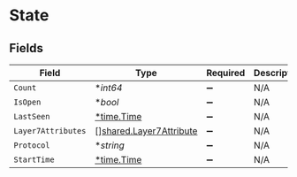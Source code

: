 # State


## Fields

| Field                                                              | Type                                                               | Required                                                           | Description                                                        |
| ------------------------------------------------------------------ | ------------------------------------------------------------------ | ------------------------------------------------------------------ | ------------------------------------------------------------------ |
| `Count`                                                            | **int64*                                                           | :heavy_minus_sign:                                                 | N/A                                                                |
| `IsOpen`                                                           | **bool*                                                            | :heavy_minus_sign:                                                 | N/A                                                                |
| `LastSeen`                                                         | [*time.Time](https://pkg.go.dev/time#Time)                         | :heavy_minus_sign:                                                 | N/A                                                                |
| `Layer7Attributes`                                                 | [][shared.Layer7Attribute](../../models/shared/layer7attribute.md) | :heavy_minus_sign:                                                 | N/A                                                                |
| `Protocol`                                                         | **string*                                                          | :heavy_minus_sign:                                                 | N/A                                                                |
| `StartTime`                                                        | [*time.Time](https://pkg.go.dev/time#Time)                         | :heavy_minus_sign:                                                 | N/A                                                                |